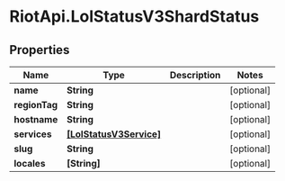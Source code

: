 # RiotApi.LolStatusV3ShardStatus

## Properties
Name | Type | Description | Notes
------------ | ------------- | ------------- | -------------
**name** | **String** |  | [optional] 
**regionTag** | **String** |  | [optional] 
**hostname** | **String** |  | [optional] 
**services** | [**[LolStatusV3Service]**](LolStatusV3Service.md) |  | [optional] 
**slug** | **String** |  | [optional] 
**locales** | **[String]** |  | [optional] 


